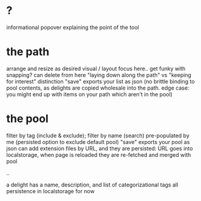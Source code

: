 # ?

informational popover explaining the point of the tool

# the path

arrange and resize as desired
visual / layout focus here.. get funky with snapping?
can delete from here
"laying down along the path" vs "keeping for interest" distinction
"save" exports your list as json (no brittle binding to pool contents, as delights are copied wholesale into the path. edge case: you might end up with items on your path which aren't in the pool)

# the pool

filter by tag (include & exclude); filter by name (search)
pre-populated by me (persisted option to exclude default pool)
"save" exports your pool as json
can add extension files by URL, and they are persisted: URL goes into localstorage, when page is reloaded they are re-fetched and merged with pool

..

a delight has a name, description, and list of categorizational tags
all persistence in localstorage for now
